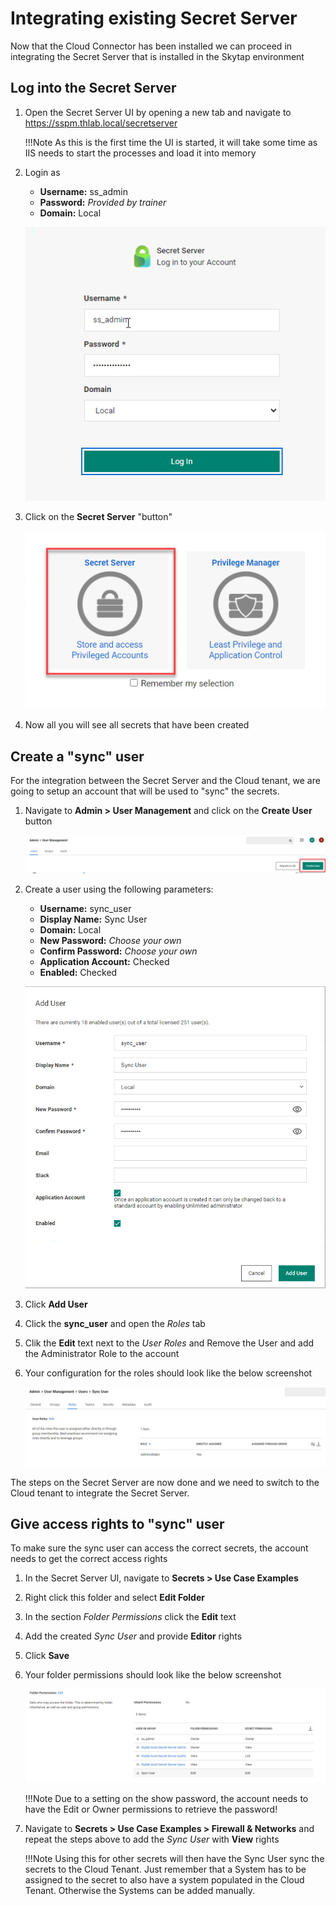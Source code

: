 # Integrating existing Secret Server

Now that the Cloud Connector has been installed we can proceed in integrating the Secret Server that is installed in the Skytap environment

## Log into the Secret Server

1. Open the Secret Server UI by opening a new tab and navigate to <https://sspm.thlab.local/secretserver>

    !!!Note
        As this is the first time the UI is started, it will take some time as IIS needs to start the processes and load it into memory

2. Login as

    - **Username:** ss_admin
    - **Password:** *Provided by trainer*
    - **Domain:** Local
 
    ![Connector lab environment](../images/lab-A-027.png)

3. Click on the **Secret Server** "button"

    ![Connector lab environment](../images/lab-A-028.png)

4. Now all you will see all secrets that have been created

## Create a "sync" user

For the integration between the Secret Server and the Cloud tenant, we are going to setup an account that will be used to "sync" the secrets.

1. Navigate to **Admin > User Management** and click on the **Create User** button

    ![Connector lab environment](../images/lab-A-029.png)

2. Create a user using the following parameters:

    - **Username:** sync_user
    - **Display Name:** Sync User
    - **Domain:** Local
    - **New Password:** *Choose your own*
    - **Confirm Password:** *Choose your own*
    - **Application Account:** Checked
    - **Enabled:** Checked
 
    ![Connector lab environment](../images/lab-A-030.png)

3. Click **Add User**
4. Click the **sync_user** and open the *Roles* tab
5. Clik the **Edit** text next to the *User Roles* and Remove the User and add the Administrator Role to the account
6. Your configuration for the roles should look like the below screenshot

    ![Connector lab environment](../images/lab-A-043.png)

The steps on the Secret Server are now done and we need to switch to the Cloud tenant to integrate the Secret Server.

## Give access rights to "sync" user

To make sure the sync user can access the correct secrets, the account needs to get the correct access rights

1. In the Secret Server UI, navigate to **Secrets > Use Case Examples**
2. Right click this folder and select **Edit Folder**
3. In the section *Folder Permissions* click the **Edit** text
4. Add the created *Sync User* and provide **Editor** rights
5. Click **Save**
6. Your folder permissions should look like the below screenshot

    ![Connector lab environment](../images/lab-A-064.png)

    !!!Note
            Due to a setting on the show password, the account needs to have the Edit or Owner permissions to retrieve the password!

7. Navigate to **Secrets > Use Case Examples > Firewall & Networks** and repeat the steps above to add the *Sync User* with **View** rights

    !!!Note
        Using this for other secrets will then have the Sync User sync the secrets to the Cloud Tenant. Just remember that a System has to be assigned to the secret to also have a system populated in the Cloud Tenant. Otherwise the Systems can be added manually.
